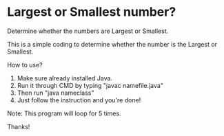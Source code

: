 # Largest or Smallest number?
Determine whether the numbers are Largest or Smallest.

This is a simple coding to determine whether the number is the Largest or Smallest.

How to use?

1. Make sure already installed Java.
2. Run it through CMD by typing "javac namefile.java" 
3. Then run "java nameclass"
4. Just follow the instruction and you're done!

Note: This program will loop for 5 times. 

Thanks!
